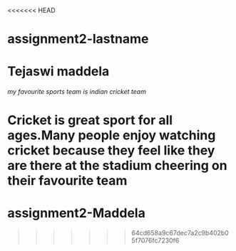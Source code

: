 <<<<<<< HEAD
# assignment2-lastname
# Tejaswi maddela 
###### my favourite sports team is indian cricket team
Cricket is **great** sport for all ages.Many people enjoy watching cricket because they feel like they are there at the **stadium** cheering on their favourite team
=======
# assignment2-Maddela
>>>>>>> 64cd658a9c67dec7a2c9b402b05f7076fc7230f6
